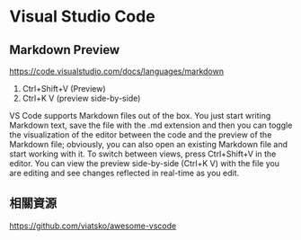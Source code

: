 # Visual Studio Code 

## Markdown Preview

https://code.visualstudio.com/docs/languages/markdown

1. Ctrl+Shift+V (Preview)
2. Ctrl+K V (preview side-by-side)

VS Code supports Markdown files out of the box. You just start writing Markdown text, save the file with the .md extension and then you can toggle the visualization of the editor between the code and the preview of the Markdown file; obviously, you can also open an existing Markdown file and start working with it. To switch between views, press Ctrl+Shift+V in the editor. You can view the preview side-by-side (Ctrl+K V) with the file you are editing and see changes reflected in real-time as you edit.

## 相關資源

https://github.com/viatsko/awesome-vscode

